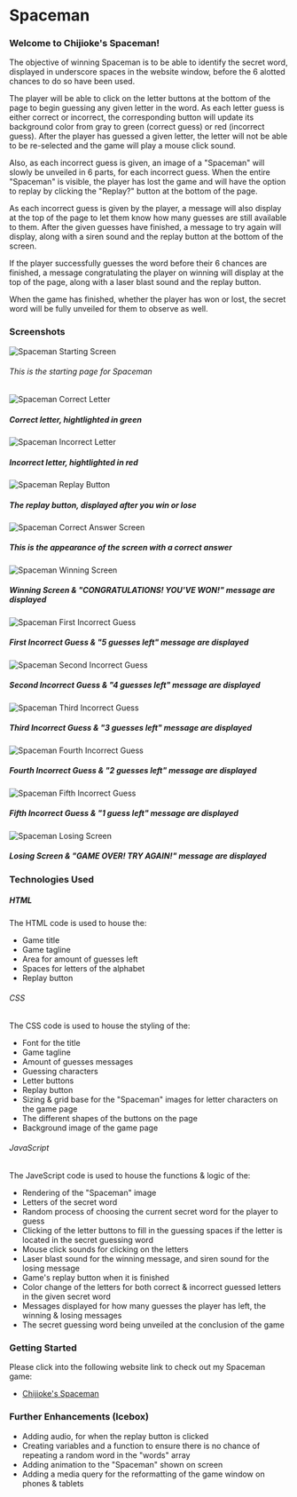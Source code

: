 # Spaceman

### __Welcome to Chijioke's Spaceman!__
The objective of winning Spaceman is to be able to identify the secret word, displayed in underscore spaces in the website window, before the 6 alotted chances to do so have been used.

The player will be able to click on the letter buttons at the bottom of the page to begin guessing any given letter in the word. As each letter guess is either correct or incorrect, the corresponding button will update its background color from gray to green (correct guess) or red (incorrect guess). After the player has guessed a given letter, the letter will not be able to be re-selected and the game will play a mouse click sound.

Also, as each incorrect guess is given, an image of a "Spaceman" will slowly be unveiled in 6 parts, for each incorrect guess. When the entire "Spaceman" is visible, the player has lost the game and will have the option to replay by clicking the "Replay?" button at the bottom of the page.

As each incorrect guess is given by the player, a message will also display at the top of the page to let them know how many guesses are still available to them. After the given guesses have finished, a message to try again will display, along with a siren sound and the replay button at the bottom of the screen.

If the player successfully guesses the word before their 6 chances are finished, a message congratulating the player on winning will display at the top of the page, along with a laser blast sound and the replay button.

When the game has finished, whether the player has won or lost, the secret word will be fully unveiled for them to observe as well.

### __Screenshots__
![Spaceman Starting Screen](/imgs/spaceman-starting-screen.png)
###### This is the starting page for Spaceman

![Spaceman Correct Letter](/imgs/spaceman_correct_letter.png)
##### Correct letter, hightlighted in green

![Spaceman Incorrect Letter](/imgs/spaceman_wrong_letter.png)
##### Incorrect letter, hightlighted in red

![Spaceman Replay Button](/imgs/spaceman_replay_button.png)
##### The replay button, displayed after you win or lose

![Spaceman Correct Answer Screen](/imgs/spaceman_correct_answer_screen.png)
##### This is the appearance of the screen with a correct answer

![Spaceman Winning Screen](/imgs/spaceman_winning_screen.png)
##### Winning Screen & "CONGRATULATIONS! YOU'VE WON!" message are displayed

![Spaceman First Incorrect Guess](/imgs/spaceman_first_wrong_answer.png)
##### First Incorrect Guess & "5 guesses left" message are displayed

![Spaceman Second Incorrect Guess](/imgs/spaceman_second_wrong_answer.png)
##### Second Incorrect Guess & "4 guesses left" message are displayed

![Spaceman Third Incorrect Guess](/imgs/spaceman_third_wrong_answer.png)
##### Third Incorrect Guess & "3 guesses left" message are displayed

![Spaceman Fourth Incorrect Guess](/imgs/spaceman_fourth_wrong_answer.png)
##### Fourth Incorrect Guess & "2 guesses left" message are displayed

![Spaceman Fifth Incorrect Guess](/imgs/spaceman_fifth_wrong_answer.png)
##### Fifth Incorrect Guess & "1 guess left" message are displayed

![Spaceman Losing Screen](/imgs/spaceman_game_over_wrong_answer.png)
##### Losing Screen & "GAME OVER! TRY AGAIN!" message are displayed

### __Technologies Used__
##### _HTML_
  The HTML code is used to house the: 
  * Game title
  * Game tagline 
  * Area for amount of guesses left 
  * Spaces for letters of the alphabet 
  * Replay button

###### _CSS_ 
  The CSS code is used to house the styling of the:
  * Font for the title 
  * Game tagline
  * Amount of guesses messages 
  * Guessing characters
  * Letter buttons 
  * Replay button 
  * Sizing & grid base for the "Spaceman" images for letter characters on the game page 
  * The different shapes of the buttons on the page
  * Background image of the game page

###### _JavaScript_ 
  The JaveScript code is used to house the functions & logic of the:
  * Rendering of the "Spaceman" image
  * Letters of the secret word
  * Random process of choosing the current secret word for the player to guess
  * Clicking of the letter buttons to fill in the guessing spaces if the letter is located in the secret guessing word
  * Mouse click sounds for clicking on the letters
  * Laser blast sound for the winning message, and siren sound for the losing message
  * Game's replay button when it is finished
  * Color change of the letters for both correct & incorrect guessed letters in the given secret word
  * Messages displayed for how many guesses the player has left, the winning & losing messages
  * The secret guessing word being unveiled at the conclusion of the game


### __Getting Started__
Please click into the following website link to check out my Spaceman game: 
* [Chijioke's Spaceman](https://cokorie.github.io/spaceman/)


### __Further Enhancements (Icebox)__
* Adding audio, for when the replay button is clicked
* Creating variables and a function to ensure there is no chance of repeating a random word in the "words" array
* Adding animation to the "Spaceman" shown on screen
* Adding a media query for the reformatting of the game window on phones & tablets